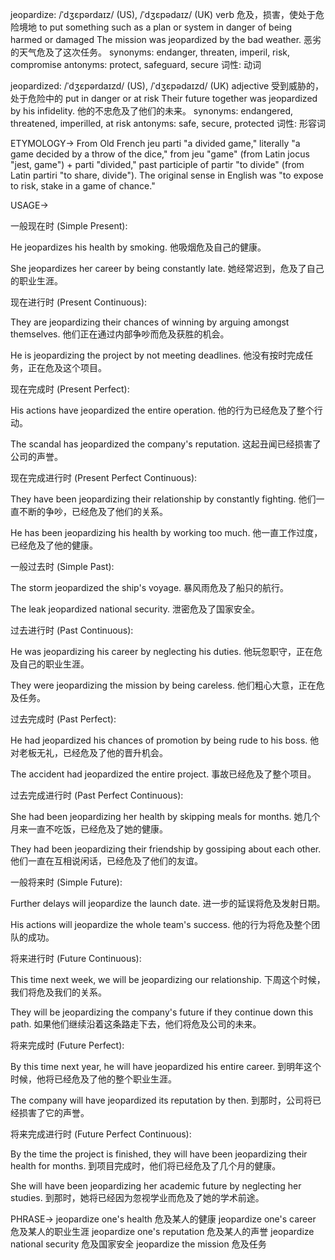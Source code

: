jeopardize: /ˈdʒɛpərdaɪz/ (US), /ˈdʒɛpədaɪz/ (UK)
verb
危及，损害，使处于危险境地
to put something such as a plan or system in danger of being harmed or damaged
The mission was jeopardized by the bad weather.  恶劣的天气危及了这次任务。
synonyms: endanger, threaten, imperil, risk, compromise
antonyms: protect, safeguard, secure
词性: 动词


jeopardized: /ˈdʒɛpərdaɪzd/ (US), /ˈdʒɛpədaɪzd/ (UK)
adjective
受到威胁的，处于危险中的
put in danger or at risk
Their future together was jeopardized by his infidelity.  他的不忠危及了他们的未来。
synonyms: endangered, threatened, imperilled, at risk
antonyms: safe, secure, protected
词性: 形容词


ETYMOLOGY->
From Old French jeu parti "a divided game," literally "a game decided by a throw of the dice," from jeu "game" (from Latin jocus "jest, game") + parti "divided," past participle of partir "to divide" (from Latin partiri "to share, divide"). The original sense in English was "to expose to risk, stake in a game of chance."


USAGE->

一般现在时 (Simple Present):

He jeopardizes his health by smoking. 他吸烟危及自己的健康。

She jeopardizes her career by being constantly late. 她经常迟到，危及了自己的职业生涯。


现在进行时 (Present Continuous):

They are jeopardizing their chances of winning by arguing amongst themselves.  他们正在通过内部争吵而危及获胜的机会。

He is jeopardizing the project by not meeting deadlines. 他没有按时完成任务，正在危及这个项目。


现在完成时 (Present Perfect):

His actions have jeopardized the entire operation. 他的行为已经危及了整个行动。

The scandal has jeopardized the company's reputation.  这起丑闻已经损害了公司的声誉。


现在完成进行时 (Present Perfect Continuous):

They have been jeopardizing their relationship by constantly fighting.  他们一直不断的争吵，已经危及了他们的关系。

He has been jeopardizing his health by working too much.  他一直工作过度，已经危及了他的健康。


一般过去时 (Simple Past):

The storm jeopardized the ship's voyage.  暴风雨危及了船只的航行。

The leak jeopardized national security.  泄密危及了国家安全。


过去进行时 (Past Continuous):

He was jeopardizing his career by neglecting his duties.  他玩忽职守，正在危及自己的职业生涯。

They were jeopardizing the mission by being careless. 他们粗心大意，正在危及任务。


过去完成时 (Past Perfect):

He had jeopardized his chances of promotion by being rude to his boss. 他对老板无礼，已经危及了他的晋升机会。

The accident had jeopardized the entire project.  事故已经危及了整个项目。


过去完成进行时 (Past Perfect Continuous):

She had been jeopardizing her health by skipping meals for months. 她几个月来一直不吃饭，已经危及了她的健康。

They had been jeopardizing their friendship by gossiping about each other. 他们一直在互相说闲话，已经危及了他们的友谊。


一般将来时 (Simple Future):

Further delays will jeopardize the launch date.  进一步的延误将危及发射日期。

His actions will jeopardize the whole team's success.  他的行为将危及整个团队的成功。


将来进行时 (Future Continuous):

This time next week, we will be jeopardizing our relationship.  下周这个时候，我们将危及我们的关系。

They will be jeopardizing the company's future if they continue down this path. 如果他们继续沿着这条路走下去，他们将危及公司的未来。


将来完成时 (Future Perfect):

By this time next year, he will have jeopardized his entire career.  到明年这个时候，他将已经危及了他的整个职业生涯。

The company will have jeopardized its reputation by then. 到那时，公司将已经损害了它的声誉。


将来完成进行时 (Future Perfect Continuous):

By the time the project is finished, they will have been jeopardizing their health for months. 到项目完成时，他们将已经危及了几个月的健康。

She will have been jeopardizing her academic future by neglecting her studies.  到那时，她将已经因为忽视学业而危及了她的学术前途。




PHRASE->
jeopardize one's health 危及某人的健康
jeopardize one's career 危及某人的职业生涯
jeopardize one's reputation 危及某人的声誉
jeopardize national security 危及国家安全
jeopardize the mission 危及任务

